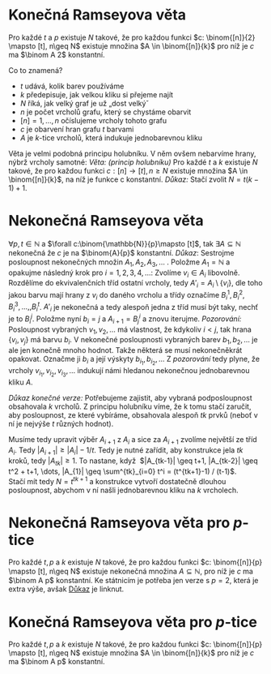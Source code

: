 # Konečná Ramseyova věta
Pro každé $t$ a $p$ existuje $N$ takové, že pro každou funkci $c: \binom{[n]}{2} \mapsto [t], n\geq N$ existuje množina $A \in \binom{[n]}{k}$ pro níž je $c$ ma $\binom A 2$ konstantní.

Co to znamená?
- $t$ udává, kolik barev používáme
- $k$ předepisuje, jak velkou kliku si přejeme najít
- $N$ říká, jak velký graf je už „dost velkýˇ
-  $n$ je počet vrcholů grafu, který se chystáme obarvit
- $[n] = {1, . . . , n}$ očíslujeme vrcholy tohoto grafu
- $c$ je obarvení hran grafu $t$ barvami
- $A$ je $k$-tice vrcholů, která indukuje jednobarevnou kliku

Věta je velmi podobná principu holubníku. V něm ovšem nebarvíme hrany, nýbrž vrcholy samotné:
*Věta: (princip holubníku)* Pro každé $t$ a $k$ existuje $N$ takové, že pro každou funkci $c : [n] → [t], n \geq N$ existuje množina $A \in \binom{[n]}{k}$, na níž je funkce c konstantní. 
*Důkaz:* Stačí zvolit $N = t(k − 1) + 1$. 
# Nekonečná Ramseyova věta
$\forall p, t \in \mathbb{N}$ a $\forall c:\binom{\mathbb{N}}{p}\mapsto [t]$, tak $\exists A \subseteq \mathbb{N}$ nekonečná že $c$ je na $\binom{A}{p}$ konstantní.
*Důkaz*: 
Sestrojme posloupnost nekonečných množin $A_{1},A_{2},A_{3}, \dots$ . Položme $A_{1} = \mathbb{N}$ a opakujme následný krok pro $i=1,2,3,4,\dots$:
	Zvolíme $v_{i} \in A_{i}$ libovolně. Rozdělíme do ekvivalenčních tříd ostatní vrcholy, tedy $A'_{i} = A_{i} \setminus \{v_{i}\}$, dle toho jakou barvu mají hrany z $v_{i}$ do daného vrcholu a třídy označíme $B^1_{i}, B^2_{i}, B^3_{i},\dots, , B^t_{i}$. $A'_{i}$ je nekonečná a tedy alespoň jedna z tříd musí být taky, nechť je to $B^j_{i}$. Položme nyní $b_{i} = j$ a $A_{i+1} = B_{j}^i$ a znovu iterujme.
*Pozorování:* Posloupnost vybraných $v_{1}, v_{2},\dots$ má vlastnost, že kdykoliv $i<j$, tak hrana $\{v_{i}, v_{j}\}$ má barvu $b_i$.
V nekonečné posloupnosti vybraných barev $b_{1},b_{2},\dots$ je ale jen konečně mnoho hodnot. Takže některá se musí nekonečněkrát opakovat. Označme ji $b_{i}$ a její výskyty $b_{i_{1}}, b_{i_{2}}, \dots$ Z *pozorování* tedy plyne, že vrcholy $v_{i_{1}},v_{i_{2}},v_{i_{3}},\dots$ indukují námi hledanou nekonečnou jednobarevnou kliku $A$. 

*Důkaz konečné verze:*
Potřebujeme zajistit, aby vybraná podposloupnost obsahovala $k$ vrcholů. Z principu holubníku víme, že k tomu stačí zaručit, aby posloupnost, ze které vybíráme, obsahovala alespoň
$tk$ prvků (neboť v ní je nejvýše $t$ různých hodnot).

Musíme tedy upravit výběr $A_{i+1}$ z $A_{i}$ a sice za $A_{i+1}$ zvolíme největší ze tříd $A_{i}$. Tedy $|A_{i+1}| \geq |A_{i}|-1/t$.
Tedy je nutné zařídit, aby konstrukce jela $tk$ kroků, tedy $|A_{tk}| \geq 1$. To nastane, když  $|A_{tk-1}| \geq t+1, |A_{tk-2}| \geq t^2 + t+1, \dots, |A_{1}| \geq \sum^{tk}_{i=0} t^i = (t^{tk+1}-1) / (t-1)$.
Stačí mít tedy $N = t^{tk+1}$ a konstrukce vytvoří dostatečně dlouhou posloupnost, abychom v ní našli jednobarevnou kliku na $k$ vrcholech.
# Nekonečná Ramseyova věta pro $p$-tice
Pro každé $t, p$ a $k$ existuje $N$ takové, že pro každou funkci $c: \binom{[n]}{p} \mapsto [t], n\geq N$ existuje nekonečná množina $A \subseteq \mathbb{N}$, pro níž je $c$ ma $\binom A p$ konstantní.
Ke státnicím je potřeba jen verze s $p=2$, která je extra výše, avšak [Důkaz](https://mj.ucw.cz/papers/ramsey.pdf) je linknut.

# Konečná Ramseyova věta pro $p$-tice
Pro každé $t, p$ a $k$ existuje $N$ takové, že pro každou funkci $c: \binom{[n]}{p} \mapsto [t], n\geq N$ existuje množina $A \in \binom{[n]}{k}$ pro níž je $c$ ma $\binom A p$ konstantní.
